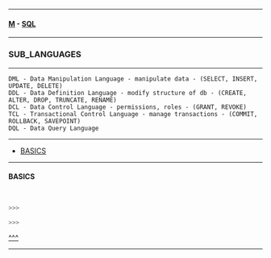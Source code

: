 
---

#### [M](https://github.com/ttltrk/TTT/blob/master/menu.md) - [SQL](https://github.com/ttltrk/TTT/blob/master/SQL/SQL.md)

---

### SUB_LANGUAGES

---

```
DML - Data Manipulation Language - manipulate data - (SELECT, INSERT, UPDATE, DELETE)
DDL - Data Definition Language - modify structure of db - (CREATE, ALTER, DROP, TRUNCATE, RENAME)
DCL - Data Control Language - permissions, roles - (GRANT, REVOKE)
TCL - Transactional Control Language - manage transactions - (COMMIT, ROLLBACK, SAVEPOINT)
DQL - Data Query Language
```

---

* [BASICS](#BASICS)


---

#### BASICS

```sql


>>>

>>>
```


[^^^](#SUB_LANGUAGES)

---
